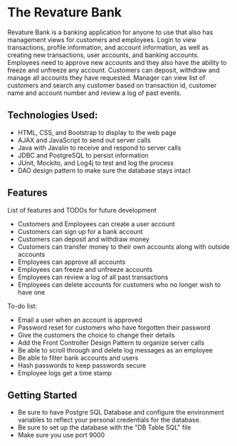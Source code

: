 # The Revature Bank

Revature Bank is a banking application for anyone to use that also has management views for customers and employees. Login to view transactions, profile information, and account information, as well as creating new transactions, user accounts, and banking accounts. Employees need to approve new accounts and they also have the ability to freeze and unfreeze any account. Customers can deposit, withdraw and manage all accounts they have requested. Manager can view list of customers and search any customer based on transaction id, customer name and account number and review a log of past events. 

## Technologies Used:
- HTML, CSS, and Bootstrap to display to the web page
- AJAX and JavaScript to send out server calls
- Java with Javalin to receive and respond to server calls
- JDBC and PostgreSQL to persist information
- JUnit, Mockito, and Log4j to test and log the process
- DAO design pattern to make sure the database stays intact

## Features
List of features and TODOs for future development
- Customers and Employees can create a user account
- Customers can sign up for a bank account
- Customers can deposit and withdraw money
- Customers can transfer money to their own accounts along with outside accounts
- Employees can approve all accounts
- Employees can freeze and unfreeze accounts
- Employees can review a log of all past transactions
- Employees can delete accounts for customers who no longer wish to have one

To-do list:
- Email a user when an account is approved
- Password reset for customers who have forgotten their password
- Give the customers the choice to change their details
- Add the Front Controller Design Pattern to organize server calls
- Be able to scroll through and delete log messages as an employee
- Be able to filter bank accounts and users
- Hash passwords to keep passwords secure
- Employee logs get a time stamp

## Getting Started
- Be sure to have Postgre SQL Database and configure the environment variables to reflect your personal credentials for the database. 
- Be sure to set up the database with the "DB Table SQL" file
- Make sure you use port 9000
